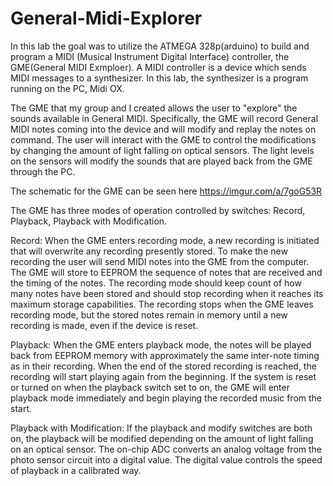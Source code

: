 # General-Midi-Explorer
In this lab the goal was to utilize the ATMEGA 328p(arduino) to build and program a MIDI (Musical Instrument Digital Interface) controller, the GME(General MIDI Exmploer). A MIDI controller is a device which sends MIDI messages to a synthesizer. In this lab, the synthesizer is a program
running on the PC, Midi OX. 

The GME that my group and I created allows the user to "explore" the sounds available in General MIDI. Specifically, the GME
will record General MIDI notes coming into the device and will modify and replay the notes on command. The user will
interact with the GME to control the modifications by changing the amount of light falling on optical sensors. The light levels
on the sensors will modify the sounds that are played back from the GME through the PC.

The schematic for the GME can be seen here https://imgur.com/a/7goG53R

The GME has three modes of operation controlled by switches: Record, Playback, Playback with Modification.

Record: When the GME enters recording mode, a new recording is initiated that will overwrite any recording presently stored.
To make the new recording the user will send MIDI notes into the GME from the computer. The GME will store to EEPROM
the sequence of notes that are received and the timing of the notes. The recording mode should keep count of how many notes
have been stored and should stop recording when it reaches its maximum storage capabilities. The recording stops when the
GME leaves recording mode, but the stored notes remain in memory until a new recording is made, even if the device is reset.

Playback: When the GME enters playback mode, the notes will be played back from EEPROM memory with approximately
the same inter-note timing as in their recording. When the end of the stored recording is reached, the recording will start playing again from the beginning. If the system is reset or turned on when the playback switch set to on, the GME will enter playback mode immediately and begin playing the recorded music from the start.

Playback with Modification: If the playback and modify switches are both on, the playback will be modified depending on the
amount of light falling on an optical sensor. The on-chip ADC converts an analog voltage from the photo sensor circuit into a
digital value. The digital value controls the speed of playback in a calibrated way. 
